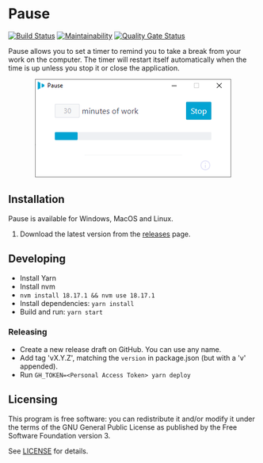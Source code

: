 # Pause
[![Build Status](https://github.com/thomsch/pause/workflows/build/badge.svg)](https://github.com/thomsch/pause/actions)
[![Maintainability](https://api.codeclimate.com/v1/badges/d08245ed4044c3580c97/maintainability)](https://codeclimate.com/github/Thomsch/pause/maintainability)
[![Quality Gate Status](https://sonarcloud.io/api/project_badges/measure?project=Thomsch_pause&metric=alert_status)](https://sonarcloud.io/dashboard?id=Thomsch_pause)

Pause allows you to set a timer to remind you to take a break from your work on the computer. The timer will restart itself automatically when the time is up unless you stop it or close the application.

<p align="center">
  <img src="https://raw.githubusercontent.com/Thomsch/pause/develop/misc/app.png" alt="Screenshot of the application"/>
</p>

## Installation
Pause is available for Windows, MacOS and Linux.

1. Download the latest version from the [releases](https://github.com/Thomsch/pause/releases) page.

## Developing
- Install Yarn
- Install nvm 
- `nvm install 18.17.1 && nvm use 18.17.1`
- Install dependencies: `yarn install`
- Build and run: `yarn start`

### Releasing
- Create a new release draft on GitHub. You can use any name.
- Add tag 'vX.Y.Z', matching the `version` in package.json (but with a 'v' appended).
- Run `GH_TOKEN=<Personal Access Token> yarn deploy`

## Licensing

This program is free software: you can redistribute it and/or modify it under the terms of the GNU General Public License as published by the Free Software Foundation version 3.

See [LICENSE](LICENSE) for details.

